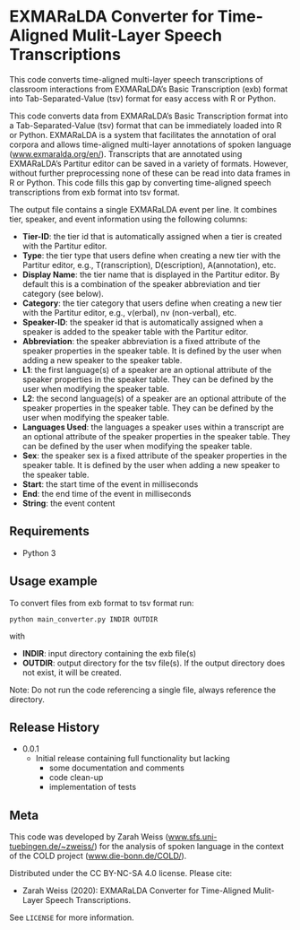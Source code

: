 # EXMARaLDA Converter for Time-Aligned Mulit-Layer Speech Transcriptions
This code converts time-aligned multi-layer speech transcriptions of classroom interactions from EXMARaLDA’s Basic Transcription (exb) format into Tab-Separated-Value (tsv) format for easy access with R or Python.

This code converts data from EXMARaLDA’s Basic Transcription format into a Tab-Separated-Value (tsv) format that can be 
immediately loaded into R or Python. EXMARaLDA is a system that facilitates the annotation of oral corpora and allows 
time-aligned multi-layer annotations of spoken language (www.exmaralda.org/en/). Transcripts that are annotated using 
EXMARaLDA’s Partitur editor can be saved in a variety of formats. However, without further preprocessing none of these 
can be read into data frames in R or Python. This code fills this gap by converting time-aligned speech transcriptions 
from exb format into tsv format.

The output file contains a single EXMARaLDA event per line. It combines tier, speaker, and event information using the 
following columns:

* **Tier-ID**: the tier id that is automatically assigned when a tier is created with the Partitur editor.
* **Type**: the tier type that users define when creating a new tier with the Partitur editor, e.g., T(ranscription), D(escription), A(annotation), etc.
* **Display Name**: the tier name that is displayed in the Partitur editor. By default this is a combination of the speaker abbreviation and tier category (see below).
* **Category**: the tier category that users define when creating a new tier with the Partitur editor, e.g., v(erbal), nv (non-verbal), etc.
* **Speaker-ID**: the speaker id that is automatically assigned when a speaker is added to the speaker table with the Partitur editor.
* **Abbreviation**: the speaker abbreviation is a fixed attribute of the speaker properties in the speaker table. It is defined by the user when adding a new speaker to the speaker table.
* **L1**: the first language(s) of a speaker are an optional attribute of the speaker properties in the speaker table. They can be defined by the user when modifying the speaker table.
* **L2**: the second language(s) of a speaker are an optional attribute of the speaker properties in the speaker table. They can be defined by the user when modifying the speaker table.
* **Languages Used**: the languages a speaker uses within a transcript are an optional attribute of the speaker properties in the speaker table. They can be defined by the user when modifying the speaker table.
* **Sex**: the speaker sex is a fixed attribute of the speaker properties in the speaker table. It is defined by the user when adding a new speaker to the speaker table.
* **Start**: the start time of the event in milliseconds
* **End**: the end time of the event in milliseconds
* **String**: the event content

## Requirements
* Python 3

## Usage example

To convert files from exb format to tsv format run:

	python main_converter.py INDIR OUTDIR

with
* **INDIR**: input directory containing the exb file(s)
* **OUTDIR**: output directory for the tsv file(s). If the output directory does not exist, it will be created.

Note: Do not run the code referencing a single file, always reference the directory.

## Release History
* 0.0.1
    * Initial release containing full functionality but lacking
	    * some documentation and comments
	    * code clean-up
	    * implementation of tests

## Meta
This code was developed by Zarah Weiss (www.sfs.uni-tuebingen.de/~zweiss/) for the analysis of spoken language in the 
context of the COLD project (www.die-bonn.de/COLD/).

Distributed under the CC BY-NC-SA 4.0 license. Please cite:

* Zarah Weiss (2020): EXMARaLDA Converter for Time-Aligned Mulit-Layer Speech Transcriptions. 

See ``LICENSE`` for more information.



